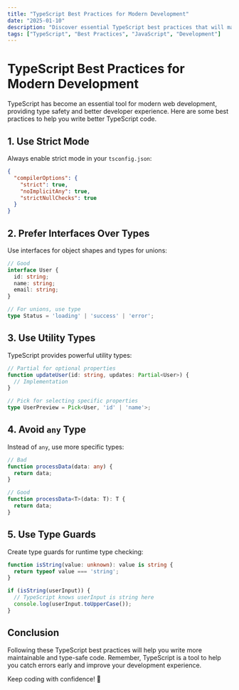 ```yaml
---
title: "TypeScript Best Practices for Modern Development"
date: "2025-01-10"
description: "Discover essential TypeScript best practices that will make your code more maintainable, type-safe, and professional."
tags: ["TypeScript", "Best Practices", "JavaScript", "Development"]
---
```


# TypeScript Best Practices for Modern Development

TypeScript has become an essential tool for modern web development, providing type safety and better developer experience. Here are some best practices to help you write better TypeScript code.

## 1. Use Strict Mode

Always enable strict mode in your `tsconfig.json`:

```json
{
  "compilerOptions": {
    "strict": true,
    "noImplicitAny": true,
    "strictNullChecks": true
  }
}
```

## 2. Prefer Interfaces Over Types

Use interfaces for object shapes and types for unions:

```typescript
// Good
interface User {
  id: string;
  name: string;
  email: string;
}

// For unions, use type
type Status = 'loading' | 'success' | 'error';
```

## 3. Use Utility Types

TypeScript provides powerful utility types:

```typescript
// Partial for optional properties
function updateUser(id: string, updates: Partial<User>) {
  // Implementation
}

// Pick for selecting specific properties
type UserPreview = Pick<User, 'id' | 'name'>;
```

## 4. Avoid `any` Type

Instead of `any`, use more specific types:

```typescript
// Bad
function processData(data: any) {
  return data;
}

// Good
function processData<T>(data: T): T {
  return data;
}
```

## 5. Use Type Guards

Create type guards for runtime type checking:

```typescript
function isString(value: unknown): value is string {
  return typeof value === 'string';
}

if (isString(userInput)) {
  // TypeScript knows userInput is string here
  console.log(userInput.toUpperCase());
}
```

## Conclusion

Following these TypeScript best practices will help you write more maintainable and type-safe code. Remember, TypeScript is a tool to help you catch errors early and improve your development experience.

Keep coding with confidence! 💪 